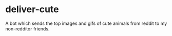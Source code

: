 # deliver-cute
A bot which sends the top images and gifs of cute animals from reddit to my non-redditor friends.
